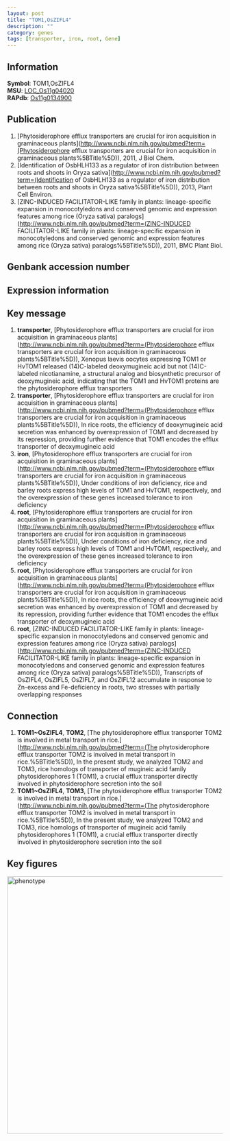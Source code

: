 ```yaml
---
layout: post
title: "TOM1,OsZIFL4"
description: ""
category: genes
tags: [transporter, iron, root, Gene]
---
```


## Information
__Symbol__: TOM1,OsZIFL4  
__MSU__: [LOC_Os11g04020](http://rice.plantbiology.msu.edu/cgi-bin/ORF_infopage.cgi?orf=LOC_Os11g04020)  
__RAPdb__: [Os11g0134900](http://rapdb.dna.affrc.go.jp/viewer/gbrowse_details/irgsp1?name=Os11g0134900)  

## Publication
1. [Phytosiderophore efflux transporters are crucial for iron acquisition in graminaceous plants](http://www.ncbi.nlm.nih.gov/pubmed?term=(Phytosiderophore efflux transporters are crucial for iron acquisition in graminaceous plants%5BTitle%5D)), 2011, J Biol Chem.
2. [Identification of OsbHLH133 as a regulator of iron distribution between roots and shoots in Oryza sativa](http://www.ncbi.nlm.nih.gov/pubmed?term=(Identification of OsbHLH133 as a regulator of iron distribution between roots and shoots in Oryza sativa%5BTitle%5D)), 2013, Plant Cell Environ.
3. [ZINC-INDUCED FACILITATOR-LIKE family in plants: lineage-specific expansion in monocotyledons and conserved genomic and expression features among rice (Oryza sativa) paralogs](http://www.ncbi.nlm.nih.gov/pubmed?term=(ZINC-INDUCED FACILITATOR-LIKE family in plants: lineage-specific expansion in monocotyledons and conserved genomic and expression features among rice (Oryza sativa) paralogs%5BTitle%5D)), 2011, BMC Plant Biol.

## Genbank accession number

## Expression information

## Key message
1. __transporter__, [Phytosiderophore efflux transporters are crucial for iron acquisition in graminaceous plants](http://www.ncbi.nlm.nih.gov/pubmed?term=(Phytosiderophore efflux transporters are crucial for iron acquisition in graminaceous plants%5BTitle%5D)),  Xenopus laevis oocytes expressing TOM1 or HvTOM1 released (14)C-labeled deoxymugineic acid but not (14)C-labeled nicotianamine, a structural analog and biosynthetic precursor of deoxymugineic acid, indicating that the TOM1 and HvTOM1 proteins are the phytosiderophore efflux transporters
2. __transporter__, [Phytosiderophore efflux transporters are crucial for iron acquisition in graminaceous plants](http://www.ncbi.nlm.nih.gov/pubmed?term=(Phytosiderophore efflux transporters are crucial for iron acquisition in graminaceous plants%5BTitle%5D)),  In rice roots, the efficiency of deoxymugineic acid secretion was enhanced by overexpression of TOM1 and decreased by its repression, providing further evidence that TOM1 encodes the efflux transporter of deoxymugineic acid
3. __iron__, [Phytosiderophore efflux transporters are crucial for iron acquisition in graminaceous plants](http://www.ncbi.nlm.nih.gov/pubmed?term=(Phytosiderophore efflux transporters are crucial for iron acquisition in graminaceous plants%5BTitle%5D)),  Under conditions of iron deficiency, rice and barley roots express high levels of TOM1 and HvTOM1, respectively, and the overexpression of these genes increased tolerance to iron deficiency
4. __root__, [Phytosiderophore efflux transporters are crucial for iron acquisition in graminaceous plants](http://www.ncbi.nlm.nih.gov/pubmed?term=(Phytosiderophore efflux transporters are crucial for iron acquisition in graminaceous plants%5BTitle%5D)),  Under conditions of iron deficiency, rice and barley roots express high levels of TOM1 and HvTOM1, respectively, and the overexpression of these genes increased tolerance to iron deficiency
5. __root__, [Phytosiderophore efflux transporters are crucial for iron acquisition in graminaceous plants](http://www.ncbi.nlm.nih.gov/pubmed?term=(Phytosiderophore efflux transporters are crucial for iron acquisition in graminaceous plants%5BTitle%5D)),  In rice roots, the efficiency of deoxymugineic acid secretion was enhanced by overexpression of TOM1 and decreased by its repression, providing further evidence that TOM1 encodes the efflux transporter of deoxymugineic acid
6. __root__, [ZINC-INDUCED FACILITATOR-LIKE family in plants: lineage-specific expansion in monocotyledons and conserved genomic and expression features among rice (Oryza sativa) paralogs](http://www.ncbi.nlm.nih.gov/pubmed?term=(ZINC-INDUCED FACILITATOR-LIKE family in plants: lineage-specific expansion in monocotyledons and conserved genomic and expression features among rice (Oryza sativa) paralogs%5BTitle%5D)),  Transcripts of OsZIFL4, OsZIFL5, OsZIFL7, and OsZIFL12 accumulate in response to Zn-excess and Fe-deficiency in roots, two stresses with partially overlapping responses

## Connection
1. __TOM1~OsZIFL4__, __TOM2__, [The phytosiderophore efflux transporter TOM2 is involved in metal transport in rice.](http://www.ncbi.nlm.nih.gov/pubmed?term=(The phytosiderophore efflux transporter TOM2 is involved in metal transport in rice.%5BTitle%5D)),  In the present study, we analyzed TOM2 and TOM3, rice homologs of transporter of mugineic acid family phytosiderophores 1 (TOM1), a crucial efflux transporter directly involved in phytosiderophore secretion into the soil
2. __TOM1~OsZIFL4__, __TOM3__, [The phytosiderophore efflux transporter TOM2 is involved in metal transport in rice.](http://www.ncbi.nlm.nih.gov/pubmed?term=(The phytosiderophore efflux transporter TOM2 is involved in metal transport in rice.%5BTitle%5D)),  In the present study, we analyzed TOM2 and TOM3, rice homologs of transporter of mugineic acid family phytosiderophores 1 (TOM1), a crucial efflux transporter directly involved in phytosiderophore secretion into the soil

## Key figures
<img src="http://ricencode.github.io/images/TOM1.pheno.png" alt="phenotype"  style="width: 600px;"/>



